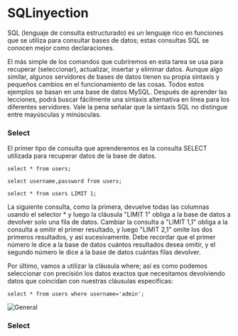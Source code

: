 # SQLinyection

SQL (lenguaje de consulta estructurado) es un lenguaje rico en funciones que se utiliza para consultar bases de datos; estas consultas SQL se conocen mejor como declaraciones.

El más simple de los comandos que cubriremos en esta tarea se usa para recuperar (seleccionar), actualizar, insertar y eliminar datos. Aunque algo similar, algunos servidores de bases de datos tienen su propia sintaxis y pequeños cambios en el funcionamiento de las cosas. Todos estos ejemplos se basan en una base de datos MySQL. Después de aprender las lecciones, podrá buscar fácilmente una sintaxis alternativa en línea para los diferentes servidores. Vale la pena señalar que la sintaxis SQL no distingue entre mayúsculas y minúsculas.

### Select
El primer tipo de consulta que aprenderemos es la consulta SELECT utilizada para recuperar datos de la base de datos. 
```
select * from users;
```
```
select username,password from users;
```
```
select * from users LIMIT 1;
```
La siguiente consulta, como la primera, devuelve todas las columnas usando el selector * y luego la cláusula "LIMIT 1" obliga a la base de datos a devolver solo una fila de datos. Cambiar la consulta a "LIMIT 1,1" obliga a la consulta a omitir el primer resultado, y luego "LIMIT 2,1" omite los dos primeros resultados, y así sucesivamente. Debe recordar que el primer número le dice a la base de datos cuántos resultados desea omitir, y el segundo número le dice a la base de datos cuántas filas devolver.


Por último, vamos a utilizar la cláusula where; así es como podemos seleccionar con precisión los datos exactos que necesitamos devolviendo datos que coincidan con nuestras cláusulas específicas:
```
select * from users where username='admin';
```
![General](https://user-images.githubusercontent.com/67438760/126847865-92514f2c-7dc9-4296-91a1-44840a7c99e3.png)

### Select

